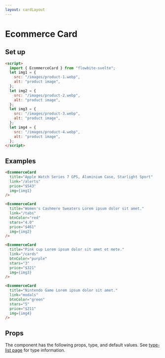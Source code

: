 ```yaml
---
layout: cardLayout
---
```


<script>
  import { EcommerceCard, Table, TableDefaultRow }from '$lib/index';
  import componentProps from '../props/EcommerceCard.json'
  // Props table
  export let items = componentProps.props
	let propHeader = ['Name', 'Type', 'Default']
	// console.log(items)
	let divClass='w-full relative overflow-x-auto shadow-md sm:rounded-lg'
  let img1 = {
    src: "/images/product-1.webp",
    alt: "product image",
  };
  let img2 = {
    src: "/images/product-2.webp",
    alt: "product image",
  };
  let img3 = {
    src: "/images/product-3.webp",
    alt: "product image",
  };
  let img4 = {
    src: "/images/product-4.webp",
    alt: "product image",
  };
</script>

<h1 class="text-3xl w-full dark:text-white py-8">Ecommerce Card</h1>

<h2 class="text-2xl w-full dark:text-white py-8">Set up</h2>

```html
<script>
  import { EcommerceCard } from "flowbite-svelte";
  let img1 = {
    src: "/images/product-1.webp",
    alt: "product image",
  };
  let img2 = {
    src: "/images/product-2.webp",
    alt: "product image",
  };
  let img3 = {
    src: "/images/product-3.webp",
    alt: "product image",
  };
  let img4 = {
    src: "/images/product-4.webp",
    alt: "product image",
  };
</script>
```

<h2 class="text-2xl w-full dark:text-white py-8">Examples</h2>

<div class="container flex flex-wrap justify-center rounded-xl mx-auto bg-gradient-to-r bg-white dark:bg-gray-900 border border-gray-200 dark:border-gray-700 p-2 sm:p-6">
<EcommerceCard
  title="Apple Watch Series 7 GPS, Aluminium Case, Starlight Sport"
  link="/alerts"
  price="$543"
  img={img1}
/>
</div>

```html
<EcommerceCard
  title="Apple Watch Series 7 GPS, Aluminium Case, Starlight Sport"
  link="/alerts"
  price="$543"
  img={img1}
/>
```

<div class="container flex flex-wrap justify-center rounded-xl mx-auto bg-gradient-to-r bg-white dark:bg-gray-900 border border-gray-200 dark:border-gray-700 p-2 sm:p-6">
  <EcommerceCard
    title="Women's Cashmere Sweaters Lorem ipsum dolor sit amet."
    link="/tabs"
    btnColor="red"
    stars="4.0"
    price="$461"
    img={img2}
  />
</div>

```html
<EcommerceCard
  title="Women's Cashmere Sweaters Lorem ipsum dolor sit amet."
  link="/tabs"
  btnColor="red"
  stars="4.0"
  price="$461"
  img={img2}
/>
```

<div class="container flex flex-wrap justify-center rounded-xl mx-auto bg-gradient-to-r bg-white dark:bg-gray-900 border border-gray-200 dark:border-gray-700 p-2 sm:p-6">
  <EcommerceCard
    title="Pink cup Lorem ipsum dolor sit amet et mete."
    link="/cards"
    btnColor="purple"
    stars="3"
    price="$321"
    img={img3}
  />
</div>


```html
<EcommerceCard
  title="Pink cup Lorem ipsum dolor sit amet et mete."
  link="/cards"
  btnColor="purple"
  stars="3"
  price="$321"
  img={img3}
/>
```

<div class="container flex flex-wrap justify-center rounded-xl mx-auto bg-gradient-to-r bg-white dark:bg-gray-900 border border-gray-200 dark:border-gray-700 p-2 sm:p-6">
  <EcommerceCard
    title="Nintendo Game Lorem ipsum dolor sit amet."
    link="modals"
    btnColor="green"
    stars="5"
    price="$211"
    img={img4}
  />
</div>

```html
<EcommerceCard
  title="Nintendo Game Lorem ipsum dolor sit amet."
  link="modals"
  btnColor="green"
  stars="5"
  price="$211"
  img={img4}
/>
```

<h2 class="text-2xl w-full dark:text-white py-8">Props</h2>

<p>The component has the following props, type, and default values. See <a href="/type-list" class="text-blue-600 hover:underline dark:text-blue-500">type-list page</a> for type information.</p>

<Table header={propHeader} {divClass} >
  <TableDefaultRow {items} rowState='hover' />
</Table>